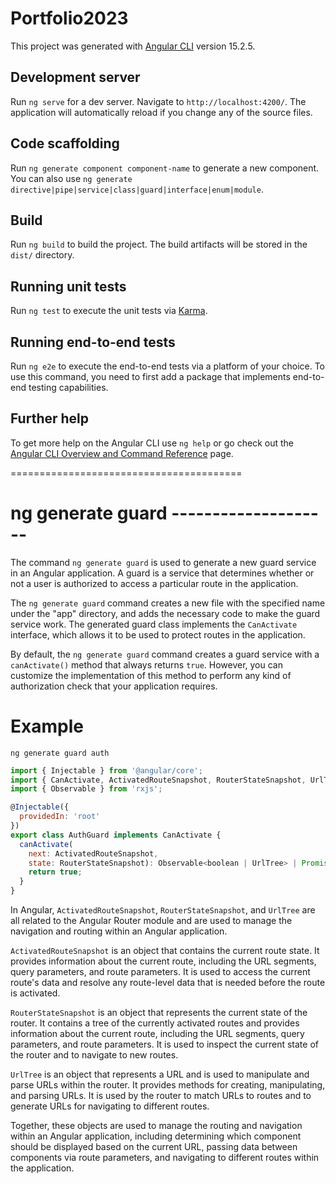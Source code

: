 # Portfolio2023

This project was generated with [Angular CLI](https://github.com/angular/angular-cli) version 15.2.5.

## Development server

Run `ng serve` for a dev server. Navigate to `http://localhost:4200/`. The application will automatically reload if you change any of the source files.

## Code scaffolding

Run `ng generate component component-name` to generate a new component. You can also use `ng generate directive|pipe|service|class|guard|interface|enum|module`.

## Build

Run `ng build` to build the project. The build artifacts will be stored in the `dist/` directory.

## Running unit tests

Run `ng test` to execute the unit tests via [Karma](https://karma-runner.github.io).

## Running end-to-end tests

Run `ng e2e` to execute the end-to-end tests via a platform of your choice. To use this command, you need to first add a package that implements end-to-end testing capabilities.

## Further help

To get more help on the Angular CLI use `ng help` or go check out the [Angular CLI Overview and Command Reference](https://angular.io/cli) page.

========================================

# ng generate guard --------------------
The command `ng generate guard` is used to generate a new guard service in an Angular application. A guard is a service that determines whether or not a user is authorized to access a particular route in the application.

The `ng generate guard` command creates a new file with the specified name under the "app" directory, and adds the necessary code to make the guard service work. The generated guard class implements the `CanActivate` interface, which allows it to be used to protect routes in the application.

By default, the `ng generate guard` command creates a guard service with a `canActivate()` method that always returns `true`. However, you can customize the implementation of this method to perform any kind of authorization check that your application requires.

# Example
`ng generate guard auth`

```javascript
import { Injectable } from '@angular/core';
import { CanActivate, ActivatedRouteSnapshot, RouterStateSnapshot, UrlTree } from '@angular/router';
import { Observable } from 'rxjs';

@Injectable({
  providedIn: 'root'
})
export class AuthGuard implements CanActivate {
  canActivate(
    next: ActivatedRouteSnapshot,
    state: RouterStateSnapshot): Observable<boolean | UrlTree> | Promise<boolean | UrlTree> | boolean | UrlTree {
    return true;
  }
}
```

In Angular, `ActivatedRouteSnapshot`, `RouterStateSnapshot`, and `UrlTree` are all related to the Angular Router module and are used to manage the navigation and routing within an Angular application.

`ActivatedRouteSnapshot` is an object that contains the current route state. It provides information about the current route, including the URL segments, query parameters, and route parameters. It is used to access the current route's data and resolve any route-level data that is needed before the route is activated.

`RouterStateSnapshot` is an object that represents the current state of the router. It contains a tree of the currently activated routes and provides information about the current route, including the URL segments, query parameters, and route parameters. It is used to inspect the current state of the router and to navigate to new routes.

`UrlTree` is an object that represents a URL and is used to manipulate and parse URLs within the router. It provides methods for creating, manipulating, and parsing URLs. It is used by the router to match URLs to routes and to generate URLs for navigating to different routes.

Together, these objects are used to manage the routing and navigation within an Angular application, including determining which component should be displayed based on the current URL, passing data between components via route parameters, and navigating to different routes within the application.